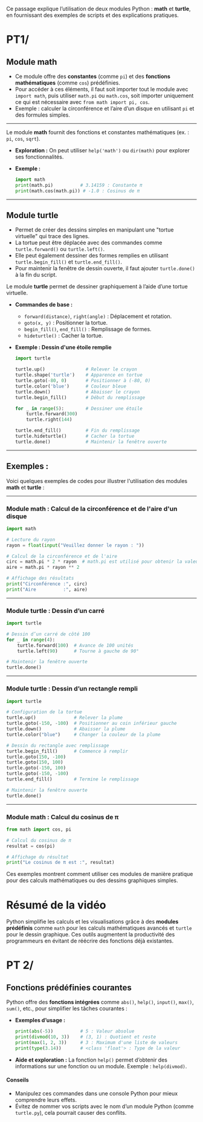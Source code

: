 

Ce passage explique l’utilisation de deux modules Python : **math** et **turtle**, en fournissant des exemples de scripts et des explications pratiques.


# PT1/

## **Module math**

- Ce module offre des **constantes** (comme `pi`) et des **fonctions mathématiques** (comme `cos`) prédéfinies.
- Pour accéder à ces éléments, il faut soit importer tout le module avec `import math`, puis utiliser `math.pi` ou `math.cos`, soit importer uniquement ce qui est nécessaire avec `from math import pi, cos`.
- Exemple : calculer la circonférence et l’aire d’un disque en utilisant `pi` et des formules simples.

----


Le module **math** fournit des fonctions et constantes mathématiques (ex. : `pi`, `cos`, `sqrt`).

- **Exploration :** On peut utiliser `help('math')` ou `dir(math)` pour explorer ses fonctionnalités.
- **Exemple :**
    
    ```python
    import math
    print(math.pi)          # 3.14159 : Constante π
    print(math.cos(math.pi)) # -1.0 : Cosinus de π
    ```
    



-----

## **Module turtle**

- Permet de créer des dessins simples en manipulant une "tortue virtuelle" qui trace des lignes.
- La tortue peut être déplacée avec des commandes comme `turtle.forward()` ou `turtle.left()`.
- Elle peut également dessiner des formes remplies en utilisant `turtle.begin_fill()` et `turtle.end_fill()`.
- Pour maintenir la fenêtre de dessin ouverte, il faut ajouter `turtle.done()` à la fin du script.

Le module **turtle** permet de dessiner graphiquement à l’aide d’une tortue virtuelle.

- **Commandes de base :**
    
    - `forward(distance)`, `right(angle)` : Déplacement et rotation.
    - `goto(x, y)` : Positionner la tortue.
    - `begin_fill()`, `end_fill()` : Remplissage de formes.
    - `hideturtle()` : Cacher la tortue.
- **Exemple : Dessin d'une étoile remplie**
    
    ```python
    import turtle
    
    turtle.up()               # Relever le crayon
    turtle.shape('turtle')    # Apparence en tortue
    turtle.goto(-80, 0)       # Positionner à (-80, 0)
    turtle.color('blue')      # Couleur bleue
    turtle.down()             # Abaisser le crayon
    turtle.begin_fill()       # Début du remplissage
    
    for _ in range(5):        # Dessiner une étoile
        turtle.forward(300)
        turtle.right(144)
    
    turtle.end_fill()         # Fin du remplissage
    turtle.hideturtle()       # Cacher la tortue
    turtle.done()             # Maintenir la fenêtre ouverte
    ```
    


-----


## **Exemples :** 

Voici quelques exemples de codes pour illustrer l'utilisation des modules **math** et **turtle** :

---

### **Module math : Calcul de la circonférence et de l'aire d'un disque**

```python
import math

# Lecture du rayon
rayon = float(input("Veuillez donner le rayon : "))

# Calcul de la circonférence et de l'aire
circ = math.pi * 2 * rayon  # math.pi est utilisé pour obtenir la valeur de π
aire = math.pi * rayon ** 2

# Affichage des résultats
print("Circonférence :", circ)
print("Aire          :", aire)
```

---

### **Module turtle : Dessin d’un carré**

```python
import turtle

# Dessin d’un carré de côté 100
for _ in range(4):
    turtle.forward(100)  # Avance de 100 unités
    turtle.left(90)      # Tourne à gauche de 90°

# Maintenir la fenêtre ouverte
turtle.done()
```

---

### **Module turtle : Dessin d’un rectangle rempli**

```python
import turtle

# Configuration de la tortue
turtle.up()              # Relever la plume
turtle.goto(-150, -100)  # Positionner au coin inférieur gauche
turtle.down()            # Abaisser la plume
turtle.color("blue")     # Changer la couleur de la plume

# Dessin du rectangle avec remplissage
turtle.begin_fill()      # Commence à remplir
turtle.goto(150, -100)
turtle.goto(150, 100)
turtle.goto(-150, 100)
turtle.goto(-150, -100)
turtle.end_fill()        # Termine le remplissage

# Maintenir la fenêtre ouverte
turtle.done()
```

---

### **Module math : Calcul du cosinus de π**

```python
from math import cos, pi

# Calcul du cosinus de π
resultat = cos(pi)

# Affichage du résultat
print("Le cosinus de π est :", resultat)
```

Ces exemples montrent comment utiliser ces modules de manière pratique pour des calculs mathématiques ou des dessins graphiques simples.
# **Résumé de la vidéo**

Python simplifie les calculs et les visualisations grâce à des **modules prédéfinis** comme `math` pour les calculs mathématiques avancés et `turtle` pour le dessin graphique. Ces outils augmentent la productivité des programmeurs en évitant de réécrire des fonctions déjà existantes.



# PT 2/

## **Fonctions prédéfinies courantes**

Python offre des **fonctions intégrées** comme `abs()`, `help()`, `input()`, `max()`, `sum()`, etc., pour simplifier les tâches courantes :

- **Exemples d’usage :**
    
    ```python
    print(abs(-5))          # 5 : Valeur absolue
    print(divmod(10, 3))    # (3, 1) : Quotient et reste
    print(max(1, 2, 3))     # 3 : Maximum d'une liste de valeurs
    print(type(3.14))       # <class 'float'> : Type de la valeur
    ```
    
- **Aide et exploration :** La fonction `help()` permet d’obtenir des informations sur une fonction ou un module. Exemple : `help(divmod)`.



#### **Conseils**

- Manipulez ces commandes dans une console Python pour mieux comprendre leurs effets.
- Évitez de nommer vos scripts avec le nom d’un module Python (comme `turtle.py`), cela pourrait causer des conflits.